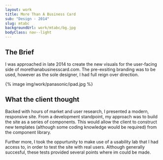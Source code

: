 ```yaml
---
layout: work
title: More Than A Business Card
sub: "Design - 2014"
slug: mtabc
backgroundUrl: work/mtabc/bg.jpg
bodyClass: nav--light
---
```


<div class="page__article--inner">
    <h2>The Brief</h2>
    <p>I was approached in late 2014 to create the new visuals for the user-facing side of morethanabusinesscard.com. The pre-exsiting branding was to be used, however as the sole designer, I had full reign over direction.</p>
</div>

{% image img/work/panasonic/ipad.jpg %}

<div class="page__article--inner">
    <h2>What the client thought</h2>
    <p>Backed with hours of market and user research, I presented a modern, responsive site. From a development standpoint, my approach was to build the site as a series of components. This would allow the client to construct new templates (although some coding knowledge would be required) from the component library.</p>
    <p>Further more, I took the oppurtunity to make use of a usability lab that I had access to, in order to test the site with real users. Although generally succesful, these tests provided several points where im could be made.</p>
</div>
